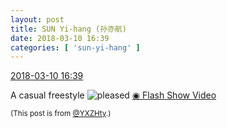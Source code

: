 ```yaml
---
layout: post
title: SUN Yi-hang (孙亦航)
date: 2018-03-10 16:39
categories: [ 'sun-yi-hang' ]
---
```


<div class="weibo-info">
  <a href="https://weibo.com/2565158051/G6JRGh51j">2018-03-10 16:39</a>
</div>

A casual freestyle ![pleased](https://img.t.sinajs.cn/t4/appstyle/expression/ext/normal/0b/tootha_org.gif) [◉ Flash Show Video](https://www.miaopai.com/show/la0OFlCqfi9B0awLCAnRAK9i~WKZoak6QoNIDw__.htm)

<!-- more -->

<small>(This post is from [@YXZHty](http://weibo.com/2565158051).)</small>
